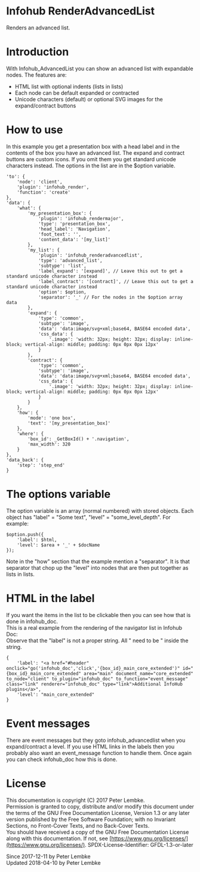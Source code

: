 # Infohub RenderAdvancedList
Renders an advanced list.  

# Introduction
With Infohub_AdvancedList you can show an advanced list with expandable nodes. The features are:  

- HTML list with optional indents (lists in lists)
- Each node can be default expanded or contracted
- Unicode characters (default) or optional SVG images for the expand/contract buttons

# How to use
In this example you get a presentation box with a head label and in the contents of the box you have an advanced list.
The expand and contract buttons are custom icons. If you omit them you get standard unicode characters instead.
The options in the list are in the $option variable.
          
```
'to': {
    'node': 'client',
    'plugin': 'infohub_render',
    'function': 'create'
},
'data': {
    'what': {
        'my_presentation_box': {
            'plugin': 'infohub_rendermajor',
            'type': 'presentation_box',
            'head_label': 'Navigation',
            'foot_text': '',
            'content_data': '[my_list]'
        },
        'my_list': {
            'plugin': 'infohub_renderadvancedlist',
            'type': 'advanced_list',
            'subtype': 'list',
            'label_expand': '[expand]', // Leave this out to get a standard unicode character instead
            'label_contract': '[contract]', // Leave this out to get a standard unicode character instead
            'option': $option,
            'separator': '_' // For the nodes in the $option array data
        },
        'expand': {
            'type': 'common',
            'subtype': 'image',
            'data': 'data:image/svg+xml;base64, BASE64 encoded data',
            'css_data': {
                '.image': 'width: 32px; height: 32px; display: inline-block; vertical-align: middle; padding: 0px 0px 0px 12px'
            }
        },
        'contract': {
            'type': 'common',
            'subtype': 'image',
            'data': 'data:image/svg+xml;base64, BASE64 encoded data',
            'css_data': {
                '.image': 'width: 32px; height: 32px; display: inline-block; vertical-align: middle; padding: 0px 0px 0px 12px'
            }
        }
    },
    'how': {
        'mode': 'one box',
        'text': '[my_presentation_box]'
    },
    'where': {
        'box_id': _GetBoxId() + '.navigation',
        'max_width': 320
    }
},
'data_back': {
    'step': 'step_end'
}
```

# The options variable
The option variable is an array (normal numbered) with stored objects. Each object has "label" = "Some text", "level" = "some_level_depth". For example:  

```
$option.push({
    'label': $html,
    'level': $area + '_' + $docName
});
```

Note in the "how" section that the example mention a "separator". It is that separator that chop up the "level" into nodes that are then put together as lists in lists.  

# HTML in the label
If you want the items in the list to be clickable then you can see how that is done in infohub_doc.  
This is a real example from the rendering of the navigator list in Infohub Doc:  
Observe that the "label" is not a proper string. All " need to be \" inside the string.  

```
{
    'label': "<a href="#header" onclick="go('infohub_doc','click','{box_id}_main_core_extended')" id="{box_id}_main_core_extended" area="main" document_name="core_extended" to_node="client" to_plugin="infohub_doc" to_function="event_message" class="link" renderer="infohub_doc" type="link">Additional InfoHub plugins</a>",
    'level': "main_core_extended"
}
```

# Event messages
There are event messages but they goto infohub_advancedlist when you expand/contract a level. If you use HTML links in the labels then you probably also want an event_message function to handle them. Once again you can check infohub_doc how this is done.  

# License
This documentation is copyright (C) 2017 Peter Lembke.  
Permission is granted to copy, distribute and/or modify this document under the terms of the GNU Free Documentation License, Version 1.3 or any later version published by the Free Software Foundation; with no Invariant Sections, no Front-Cover Texts, and no Back-Cover Texts.  
You should have received a copy of the GNU Free Documentation License along with this documentation. If not, see [https://www.gnu.org/licenses/](https://www.gnu.org/licenses/).  SPDX-License-Identifier: GFDL-1.3-or-later  

Since 2017-12-11 by Peter Lembke  
Updated 2018-04-10 by Peter Lembke  
